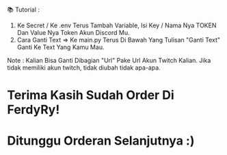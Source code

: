 📚 Tutorial :
1. Ke Secret / Ke .env Terus Tambah Variable,
Isi Key / Nama Nya TOKEN Dan Value Nya Token Akun Discord Mu.
2. Cara Ganti Text => Ke main.py Terus Di Bawah Yang Tulisan
"Ganti Text" Ganti Ke Text Yang Kamu Mau.

Note : Kalian Bisa Ganti Dibagian "Url" Pake Url Akun Twitch Kalian.
Jika tidak memiliki akun twitch, tidak diubah tidak apa-apa.

# Terima Kasih Sudah Order Di FerdyRy!
# Ditunggu Orderan Selanjutnya :)
